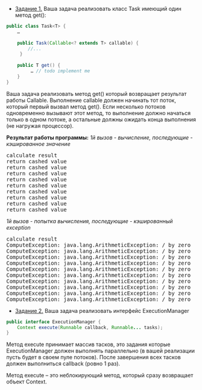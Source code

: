 * [Задание 1.](https://github.com/averveiko/javaSchool/tree/master/lesson14/JMM/src/main/java/ru/sbt/averveyko/Task)
Ваша задача реализовать класс Task имеющий один метод get():
```Java
public class Task<T> {
    …
 
    public Task(Callable<? extends T> callable) {
        //...
     }
 
    public T get() {
         … // todo implement me
    }
}
```
Ваша задача реализовать метод get() который возвращает результат работы Callable. Выполнение callable должен начинать тот поток, который первый вызвал метод get(). Если несколько потоков одновременно вызывают этот метод, то выполнение должно начаться только в одном потоке, а остальные должны ожидать конца выполнения (не нагружая процессор). 

**Результат работы программы:**
_1й вызов - вычисление, последующие - кэшированное значение_
<pre>
calculate result
return cashed value
return cashed value
return cashed value
return cashed value
return cashed value
return cashed value
return cashed value
return cashed value
return cashed value
</pre>
_1й вызов  - попытка вычисления, последующие - кэшированный exception_
<pre>
calculate result
ComputeException: java.lang.ArithmeticException: / by zero
ComputeException: java.lang.ArithmeticException: / by zero
ComputeException: java.lang.ArithmeticException: / by zero
ComputeException: java.lang.ArithmeticException: / by zero
ComputeException: java.lang.ArithmeticException: / by zero
ComputeException: java.lang.ArithmeticException: / by zero
ComputeException: java.lang.ArithmeticException: / by zero
ComputeException: java.lang.ArithmeticException: / by zero
ComputeException: java.lang.ArithmeticException: / by zero
ComputeException: java.lang.ArithmeticException: / by zero
</pre>

* [Задание 2.](https://github.com/averveiko/javaSchool/tree/master/lesson14/JMM/src/main/java/ru/sbt/averveyko/ExecutionManager)
Ваша задача реализовать интерфейс ExecutionManager
```Java
public interface ExecutionManager {
    Context execute(Runnable callback, Runnable... tasks);
}
```
Метод execute принимает массив тасков, это задания которые ExecutionManager должен выполнять параллельно (в вашей реализации пусть будет в своем пуле потоков). После завершения всех тасков должен выполниться callback (ровно 1 раз). 

Метод execute – это неблокирующий метод, который сразу возвращает объект Context. 
